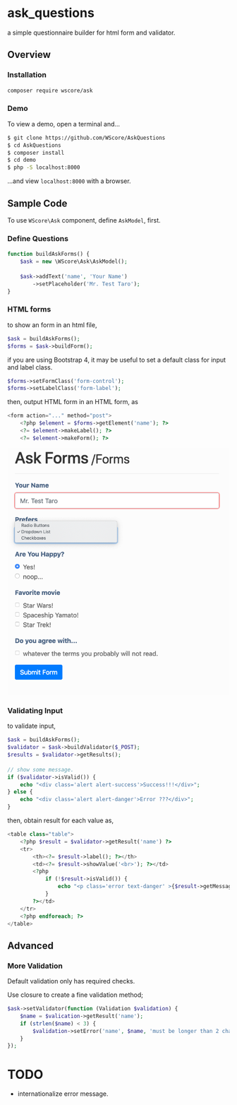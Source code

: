 ask_questions
=============

a simple questionnaire builder for html form and validator.  

Overview
--------

### Installation

```sh
composer require wscore/ask
```

### Demo

To view a demo, open a terminal and...

```sh
$ git clone https://github.com/WScore/AskQuestions
$ cd AskQuestions
$ composer install
$ cd demo
$ php -S localhost:8000
```

...and view `localhost:8000` with a browser.

Sample Code
-----------

To use `WScore\Ask` component, define `AskModel`, first. 

### Define Questions

```php
function buildAskForms() {
    $ask = new \WScore\Ask\AskModel();

    $ask->addText('name', 'Your Name')
        ->setPlaceholder('Mr. Test Taro');
}
```

### HTML forms

to show an form in an html file, 

```php
$ask = buildAskForms();
$forms = $ask->buildForm();
```

if you are using Bootstrap 4, it may be useful to 
set a default class for input and label class.  

```php
$forms->setFormClass('form-control');
$forms->setLabelClass('form-label');
```

then, output HTML form in an HTML form, as

```php
<form action="..." method="post">
    <?php $element = $forms->getElement('name'); ?>
    <?= $element->makeLabel(); ?>
    <?= $element->makeForm(); ?>
```

![demo form sample](./demo/demo-form.png)

### Validating Input

to validate input, 

```php
$ask = buildAskForms();
$validator = $ask->buildValidator($_POST);
$results = $validator->getResults();

// show some message.
if ($validator->isValid()) {
    echo "<div class='alert alert-success'>Success!!!</div>";
} else {
    echo "<div class='alert alert-danger'>Error ???</div>";
}
```

then, obtain result for each value as,

```php
<table class="table">
    <?php $result = $validator->getResult('name') ?>
    <tr>
        <th><?= $result->label(); ?></th>
        <td><?= $result->showValue('<br>'); ?></td>
        <?php
            if (!$result->isValid()) {
                echo "<p class='error text-danger' >{$result->getMessage()}</p>";
            }
        ?></td>
    </tr>
    <?php endforeach; ?>
</table>
```

Advanced
--------

### More Validation

Default validation only has required checks. 

Use closure to create a fine validation method;

```php
$ask->setValidator(function (Validation $validation) {
    $name = $valication->getResult('name');
    if (strlen($name) < 3) {
        $validation->setError('name', $name, 'must be longer than 2 characters.');
    }
});

``` 

TODO
====

- internationalize error message. 